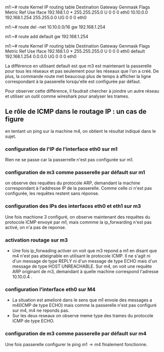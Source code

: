 m1:~# route
Kernel IP routing table
Destination     Gateway         Genmask         Flags Metric Ref    Use Iface
192.168.1.0     *               255.255.255.0   U     0      0        0 eth0
10.10.0.0       192.168.1.254   255.255.0.0     UG    0      0        0 eth0

m1:~# route del -net 10.10.0.0/16 gw 192.168.1.254

m1:~# route add default gw 192.168.1.254

m1:~# route
Kernel IP routing table
Destination     Gateway         Genmask         Flags Metric Ref    Use Iface
192.168.1.0     *               255.255.255.0   U     0      0        0 eth0
default         192.168.1.254   0.0.0.0         UG    0      0        0 eth0

La différence en utilisant default est que m3 est maintenant la passerelle pour tous les réseaux et pas seulement pour les réseaux que l'on a créé. De plus, la commande route met beaucoup plus de temps à afficher la ligne correspondant à la passerelle lorsqu'elle est configurée par défaut.

Pour observer cette différence, il faudrait chercher à joindre un autre réseau et utiliser un outil comme wireshark pour analyser les trames.

## Le rôle de ICMP dans le routage IP : un cas de figure ##

en tentant un ping sur la machine m4, on obtient le résultat indiqué dans le sujet.

### configuration de l'IP de l'interface eth0 sur m1 ###

Rien ne se passe car la passerrelle n'est pas configurée sur m1.

### configuration de m3 comme passerelle par défault sur m1 ###

on observe des requêtes du protocole ARP, demandant la machine correspondant à l'addresse IP de la passerelle. Comme celle ci n'est pas configurée, les requêtes restent sans réponse.

### configuration des IPs des interfaces eth0 et eth1 sur m3 ###

Une fois machione 3 configuré, on observe maintenant des requêtes du protocole ICMP envoyé par m1, mais commme la ip_forwarding n'est pas activé, on n'a pas de reponse.

### activation routage sur m3 ###
 - Une fois ip_forwading activer on voit que m3 repond a m1 en disant que m4 n'est pas atteignable en utilisant le protocole ICMP. Il ne s'agit ni d'un message de type REPLY ni d'un message de type ECHO mais d'un message de type HOST UNREACHABLE. Sur m4, on voit une requête ARP originant de m3, demandant à quelle machine correspond l'adresse 10.10.0.4 .

### configuration l'interface eth0 sur M4 ###
 - La situation est amelioré dans le sens que m1 envoie des messages a m4(ICMP de type ECHO) mais comme la passerelle n'est pas configuré sur m4, m4 ne reponds pas.
 - Sur les deux reseaux on observe meme type des trames du protocole ICMP de type ECHO. 
 

### configuration de m3 comme passerelle par défault sur m4 ###
  Une fois passerelle configurer le ping $m1 \rightarrow m4$ finalement fonctionne.
